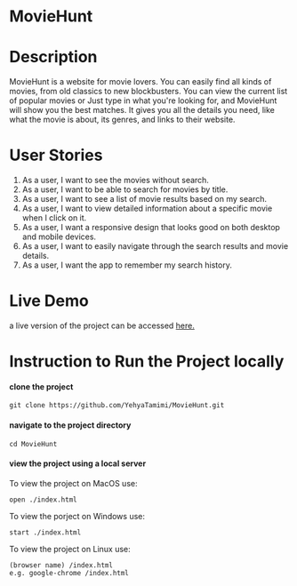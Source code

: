 # MovieHunt

# Description 

MovieHunt is a website for movie lovers. You can easily find all kinds of movies, from old classics to new blockbusters. You can view the current list of popular movies or Just type in what you're looking for, and MovieHunt will show you the best matches. It gives you all the details you need, like what the movie is about, its genres, and links to their website.

# User Stories 
1. As a user, I want to see the movies without search.
2. As a user, I want to be able to search for movies by title.
3. As a user, I want to see a list of movie results based on my search.
4. As a user, I want to view detailed information about a specific movie when I click on it.
5. As a user, I want a responsive design that looks good on both desktop and mobile devices.
6. As a user, I want to easily navigate through the search results and movie details.
7. As a user, I want the app to remember my search history.

# Live Demo

a live version of the project can be accessed [here.](https://yehyatamimi.github.io/MovieHunt/)

# Instruction to Run the Project locally

#### clone the project
`git clone https://github.com/YehyaTamimi/MovieHunt.git`

#### navigate to the project directory 
`cd MovieHunt`

#### view the project using a local server

To view the project on MacOS use:
```
open ./index.html
```

To view the porject on Windows use:
```
start ./index.html
```

To view the project on Linux use:
```
(browser name) /index.html
e.g. google-chrome /index.html
```

